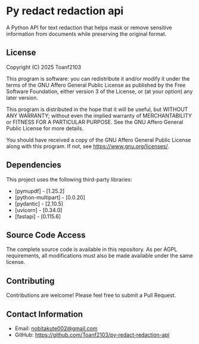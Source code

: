 # Py redact redaction api

A Python API for text redaction that helps mask or remove sensitive information from documents while preserving the original format.


## License

Copyright (C) 2025  Toanf2103

This program is software: you can redistribute it and/or modify it under the terms of the GNU Affero General Public License as published by the Free Software Foundation, either version 3 of the License, or (at your option) any later version.

This program is distributed in the hope that it will be useful, but WITHOUT ANY WARRANTY; without even the implied warranty of MERCHANTABILITY or FITNESS FOR A PARTICULAR PURPOSE. See the GNU Affero General Public License for more details.

You should have received a copy of the GNU Affero General Public License along with this program. If not, see <https://www.gnu.org/licenses/>.

## Dependencies

This project uses the following third-party libraries:
- [pymupdf] - [1.25.2]
- [python-multipart] - [0.0.20]
- [pydantic] - [2.10.5]
- [uvicorn] - [0.34.0]
- [fastapi] - [0.115.6]

## Source Code Access

The complete source code is available in this repository. As per AGPL requirements, all modifications must also be made available under the same license.

## Contributing

Contributions are welcome! Please feel free to submit a Pull Request.

## Contact Information

- Email: nobitakute002@gmail.com
- GitHub: https://github.com/Toanf2103/py-redact-redaction-api